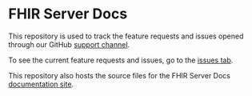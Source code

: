 # FHIR Server Docs

This repository is used to track the feature requests and issues opened through our GitHub [support channel](https://ibm.github.io/event-streams/support/).

To see the current feature requests and issues, go to the [issues tab](https://github.com/IBM/event-streams/issues).

This repository also hosts the source files for the FHIR Server Docs [documentation site](https://ibm.github.io/event-streams/).
